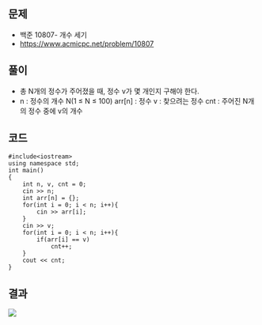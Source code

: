 ## 문제

* 백준 10807- 개수 세기
* https://www.acmicpc.net/problem/10807

  



## 풀이

* 총 N개의 정수가 주어졌을 때, 정수 v가 몇 개인지 구해야 한다.
* n : 정수의 개수 N(1 ≤ N ≤ 100)
  arr[n] : 정수
  v : 찾으려는 정수
  cnt : 주어진 N개의 정수 중에 v의 개수



## 코드

```
#include<iostream>
using namespace std;
int main()
{
    int n, v, cnt = 0;
	cin >> n;
	int arr[n] = {};
	for(int i = 0; i < n; i++){
		cin >> arr[i];
	}
	cin >> v;
	for(int i = 0; i < n; i++){
		if(arr[i] == v)
			cnt++;
	}
	cout << cnt;
}
```





## 결과

<img src="https://user-images.githubusercontent.com/49062985/82228384-018cb780-9964-11ea-8283-ca9fe5d5535b.png" hegiht=100>


